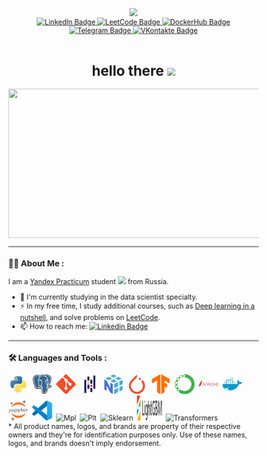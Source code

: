 <div id="header" align="center">
  <img src="https://media.giphy.com/media/v1.Y2lkPTc5MGI3NjExZmNkMDRmNmZjZTA4NDBlNjI5M2NkZWZmNGYyMWZlNTQ0YTQ0ZTVmNCZlcD12MV9pbnRlcm5hbF9naWZzX2dpZklkJmN0PXM/LEe5yo2E9Fi3FmuEPK/giphy.gif" width="100"/>
</div>
<div id="badges" align="center">
  <a href="https://www.linkedin.com/in/vladislav-n-6a737022b">
    <img src="https://img.shields.io/badge/LinkedIn-blue?logo=linkedin&logoColor=white&style=for-the-badge" alt="LinkedIn Badge"/>
  </a>
  <a href="https://leetcode.com/Darveivoldavara">
    <img src="https://img.shields.io/badge/leetcode-black?logo=leetcode&logoColor=yellow&style=for-the-badge" alt="LeetCode Badge"/>
  </a>
  <a href="https://hub.docker.com/repositories/darveivoldavara">
    <img src="https://img.shields.io/badge/dockerhub-blue?logo=docker&logoColor=white&style=for-the-badge" alt="DockerHub Badge"/>
  </a>
</div>
<div id="badges" align="center">
  <a href="https://t.me/Darveivoldavara">
    <img src="https://img.shields.io/badge/Telegram-blue?logo=telegram&logoColor=white&style=for-the-badge" alt="Telegram Badge"/>
  </a>
  <a href="https://vk.com/darveivoldavara">
    <img src="https://img.shields.io/badge/VKontakte-blue?logo=vk&logoColor=white&style=for-the-badge" alt="VKontakte Badge"/>
  </a>
</div>
<div id="badges" align="center">
<img src="https://komarev.com/ghpvc/?username=Darveivoldavara&style=flat-square&color=green" alt=""/>
</div>
<h1 align="center">
  hello there
  <img src="https://media.giphy.com/media/UIeLsVh8P64G4/giphy.gif" width="40px"/>
</h1>
<div align="center">
  <img src="https://media.giphy.com/media/TilmLMmWrRYYHjLfub/giphy.gif" width="650" height="300"/>
</div>

---

### :man_technologist: About Me :
I am a [Yandex Practicum](https://practicum.yandex.ru) student <img src="https://media.giphy.com/media/WUlplcMpOCEmTGBtBW/giphy.gif" width="30"> from Russia.
- 🌱 I'm currently studying in the data scientist specialty.
- ⚡ In my free time, I study additional courses, such as [Deep learning in a nutshell](https://dlcourse.ai/), and solve problems on [LeetCode](https://leetcode.com/).
- 📫 How to reach me: [![Linkedin Badge](https://img.shields.io/badge/-Darveivoldavara-blue?style=flat&logo=Linkedin&logoColor=white)](https://www.linkedin.com/in/vladislav-n-6a737022b)

---

### :hammer_and_wrench: Languages and Tools :
<div>
  <img src="https://github.com/devicons/devicon/blob/master/icons/python/python-original.svg" title="Python" alt="Py" width="40" height="40"/>&nbsp;
  <img src="https://github.com/devicons/devicon/blob/master/icons/postgresql/postgresql-original.svg" title="PostgreSQL" alt="SQL" width="40" height="40"/>&nbsp;
  <img src="https://github.com/devicons/devicon/blob/master/icons/git/git-original.svg" title="GIT" alt="GIT" width="40" height="40"/>&nbsp;
  <img src="https://github.com/devicons/devicon/blob/master/icons/pandas/pandas-original.svg" title="Pandas" alt="Pd" width="40" height="40"/>&nbsp;
  <img src="https://github.com/devicons/devicon/blob/master/icons/numpy/numpy-original.svg" title="Numpy" alt="Np" width="40" height="40"/>&nbsp;
  <img src="https://github.com/devicons/devicon/blob/master/icons/pytorch/pytorch-original.svg" title="PyTorch" alt="Torch" width="40" height="40"/>&nbsp;
  <img src="https://github.com/devicons/devicon/blob/master/icons/tensorflow/tensorflow-original.svg" title="Tensorflow" alt="Tf" width="40" height="40"/>&nbsp;
  <img src="https://github.com/devicons/devicon/blob/master/icons/anaconda/anaconda-original.svg" title="Anaconda" alt="Conda" width="40" height="40"/>&nbsp;
  <img src="https://github.com/devicons/devicon/blob/master/icons/apache/apache-original-wordmark.svg" title="Apache" alt="Spark" width="40" height="40"/>&nbsp;
  <img src="https://github.com/devicons/devicon/blob/master/icons/docker/docker-plain.svg" title="Docker" alt="Docker" width="40" height="40"/>&nbsp;
  <img src="https://github.com/devicons/devicon/blob/master/icons/jupyter/jupyter-original-wordmark.svg" title="Jupiter" alt="Jupiter" width="40" height="40"/>&nbsp;
  <img src="https://github.com/devicons/devicon/blob/master/icons/vscode/vscode-original.svg" title="VSCode" alt="VSC" width="40" height="40"/>&nbsp;
  <img src="https://asset.brandfetch.io/idbyoKq4tZ/idvwpDn6Co.png" title="Mathplotlib" alt="Mpl" width="40" height="40"/>&nbsp;
  <img src="https://asset.brandfetch.io/idwPNp71Xw/id642wtAgP.jpeg" title="Plotly" alt="Plt" width="40" height="40"/>&nbsp;
  <img src="https://asset.brandfetch.io/idW3VhiylC/idmu2oZDb3.svg" title="Scikit Learn" alt="Sklearn" width="50" height="50"/>&nbsp;
  <img src="https://github.com/microsoft/LightGBM/blob/master/docs/logo/LightGBM_logo_black_text.svg" title="LightGBM" alt="LGBM" width="50" height="50"/>&nbsp;
  <img src="https://asset.brandfetch.io/idGqKHD5xE/idyUOkmwIu.svg" title="HuggingFace" alt="Transformers" width="40" height="40"/>&nbsp;
</div>
* All product names, logos, and brands are property of their respective owners and they're for identification purposes only. Use of these names, logos, and brands doesn't imply endorsement.
